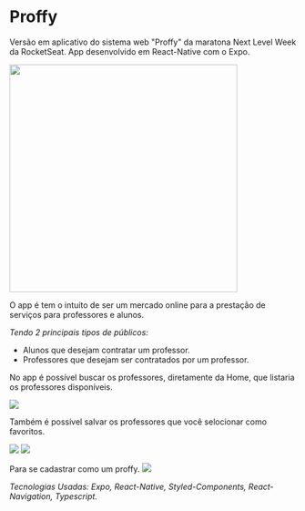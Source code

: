 # Proffy

Versão em aplicativo do sistema web "Proffy" da maratona Next Level Week da RocketSeat.
App desenvolvido em React-Native com  o Expo.

<img src="./src/assets/images/prints/Proffyhome.jpeg" height="400px">

O app é tem o intuíto de ser um mercado online para a prestação de serviços para professores e alunos.

*Tendo 2 principais tipos de públicos:* 
- Alunos que desejam contratar um professor.
- Professores que desejam ser contratados por um professor.

No app é possível buscar os professores, diretamente da Home, que listaria os professores disponíveis.

<img src="./src/assets/images/prints/Proffyssearch.jpeg">

Também é possível salvar os professores que você selocionar como favoritos.

<img src="./src/assets/images/prints/Proffyfavorites1.jpeg">

<img src="./src/assets/images/prints/Proffyfavorites2.jpeg">

Para se cadastrar como um proffy.
<img src="/src/assets/images/prints/Proffybe.jpeg">

*Tecnologias Usadas: Expo, React-Native, Styled-Components, React-Navigation, Typescript.*
